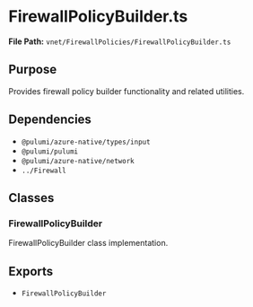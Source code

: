 # FirewallPolicyBuilder.ts

**File Path:** `vnet/FirewallPolicies/FirewallPolicyBuilder.ts`

## Purpose

Provides firewall policy builder functionality and related utilities.

## Dependencies

- `@pulumi/azure-native/types/input`
- `@pulumi/pulumi`
- `@pulumi/azure-native/network`
- `../Firewall`

## Classes

### FirewallPolicyBuilder

FirewallPolicyBuilder class implementation.

## Exports

- `FirewallPolicyBuilder`
